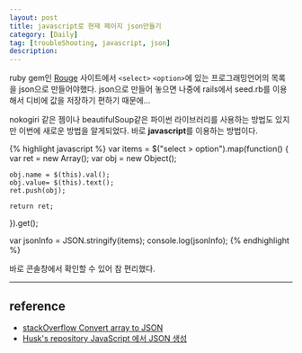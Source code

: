 ```yaml
---
layout: post
title: javascript로 현재 페이지 json만들기
category: [Daily]
tag: [troubleShooting, javascript, json]
description: 
---
```


ruby gem인 [Rouge](http://rouge.jneen.net/) 사이트에서 `<select>` `<option>`에 있는 프로그래밍언어의 목록을 json으로 만들어야했다. json으로 만들어 놓으면 나중에 rails에서 seed.rb를 이용해서 디비에 값을 저장하기 편하기 때문에...

 nokogiri 같은 젬이나 beautifulSoup같은 파이썬 라이브러리를 사용하는 방법도 있지만 이번에 새로운 방법을 알게되었다. 바로 **javascript**를 이용하는 방법이다.
 
 {% highlight javascript %}
 var items = $("select > option").map(function() {
    var ret = new Array();
    var obj = new Object();
    
    obj.name = $(this).val();
    obj.value= $(this).text();
    ret.push(obj);

    return ret;
}).get();

var jsonInfo = JSON.stringify(items);
console.log(jsonInfo);
{% endhighlight %}

바로 콘솔창에서 확인할 수 있어 참 편리했다.


---

## reference 

 - [stackOverflow Convert array to JSON](http://stackoverflow.com/questions/2295496/convert-array-to-json)
 - [Husk's repository JavaScript 에서 JSON 생성](http://huskdoll.tistory.com/11)